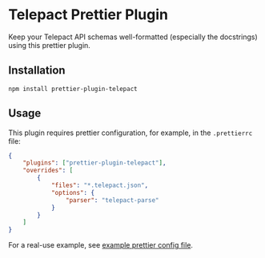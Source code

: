 # Telepact Prettier Plugin

Keep your Telepact API schemas well-formatted (especially the docstrings) using
this prettier plugin.

## Installation
```
npm install prettier-plugin-telepact
```

## Usage

This plugin requires prettier configuration, for example, in the `.prettierrc` file:
```json
{
    "plugins": ["prettier-plugin-telepact"],
    "overrides": [
        {
            "files": "*.telepact.json",
            "options": {
                "parser": "telepact-parse"
            }
        }
    ]
}
```

For a real-use example, see
[example prettier config file](https://github.com/Telepact/telepact/blob/main/.prettierrc).
